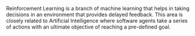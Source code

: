 Reinforcement Learning is a branch of machine learning that helps in taking decisions in an environment that provides delayed feedback. This area is closely related to Artificial Intelligence where software agents take a series of actions with an ultimate objective of reaching a pre-defined goal.
